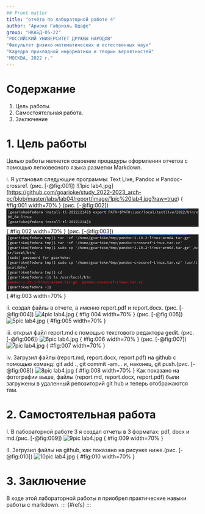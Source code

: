 ```yaml
---
## Front matter
title: "отчёта по лабораторной работе 4"
author: "Ариоке Габриэль Одафе"
group: "НКАБД-05-22"
"РОССИЙСКИЙ УНИВЕРСИТЕТ ДРУЖБЫ НАРОДОВ"
"Факультет физико-математических и естественных наук"
"Кафедра прикладной информатики и теории вероятностей"
"МОСКВА, 2022 г." 
---
```


# Содержание
1. Цель работы.
2. Самостоятельная работа.
3. Заключение

# 1. Цель работы

Целью работы является освоение процедуры оформления отчетов с помощью легковесного языка разметки Markdown.

i. Я установил следующие программы: Text Live, Pandoc и Pandoc-crossref. (рис. [-@fig:001])
![1pic lab4.jpg] (https://github.com/goarioke/study_2022-2023_arch-pc/blob/master/labs/lab04/report/image/1pic%20lab4.jpg?raw=true)
{ #fig:001 width=70% }
(рис. [-@fig:002])
![2pic lab4.jpg](https://github.com/goarioke/study_2022-2023_arch-pc/blob/master/labs/lab04/report/image/2pic%20lab4.jpg?raw=true)
{ #fig:002 width=70% }
(рис. [-@fig:003])
![3pic lab4.jpg](https://github.com/goarioke/study_2022-2023_arch-pc/blob/master/labs/lab04/report/image/3pic%20lab4.jpg?raw=true)
{ #fig:003 width=70% }

ii. создал файлы в отчете, а именно report.pdf и report.docx. (рис. [-@fig:004])
![4pic lab4.jpg](file:///home/goarioke/work/study/2022-2023/Computer%20Architecture/arch-pc/labs/lab04/report/image/4pic%20lab4.jpg?raw=true)
{ #fig:004 width=70% }
(рис. [-@fig:005])
![5pic lab4.jpg](file:///home/goarioke/work/study/2022-2023/Computer%20Architecture/arch-pc/labs/lab04/report/image/5pic%20lab4.jpg)
{ #fig:005 width=70% }

iii. открыл файл report.md с помощью текстового редактора gedit. (рис. [-@fig:006])
![6pic lab4.jpg](file:///home/goarioke/work/study/2022-2023/Computer%20Architecture/arch-pc/labs/lab04/report/image/6pic%20lab4.jpg)
{ #fig:006 width=70% }
(рис. [-@fig:007])
![7pic lab4.jpg](file:///home/goarioke/work/study/2022-2023/Computer%20Architecture/arch-pc/labs/lab04/report/image/7pic%20lab4.jpg)
{ #fig:007 width=70% }

iv. Загрузил файлы (report.md, report.docx, report.pdf) на github с помощью команд: git add ., git commit -am... и, наконец, git push.(рис. [-@fig:008])
![8pic lab4.jpg](file:///home/goarioke/work/study/2022-2023/Computer%20Architecture/arch-pc/labs/lab04/report/image/8pic%20lab4.jpg)
{ #fig:008 width=70% }
     Как показано на фотографии выше, файлы (report.md, report.docx, report.pdf) были загружены в удаленный репозиторий git hub и теперь отображаются там.

# 2. Самостоятельная работа
I.   В лабораторной работе 3 я создал отчеты в 3 форматах: pdf, docx и md.(рис. [-@fig:009])
![9pic lab4.jpg](file:///home/goarioke/work/study/2022-2023/Computer%20Architecture/arch-pc/labs/lab04/report/image/9pic%20lab4.jpg)
{ #fig:009 width=70% }

II.  Загрузил файлы на github, как показано на рисунке ниже.(рис. [-@fig:010])
![10pic lab4.jpg](file:///home/goarioke/work/study/2022-2023/Computer%20Architecture/arch-pc/labs/lab04/report/image/10pic%20lab4.jpg)
{ #fig:010 width=70% }

# 3. Заключение
В ходе этой лабораторной работы я приобрел практические навыки работы с markdown.
::: {#refs}
:::  
